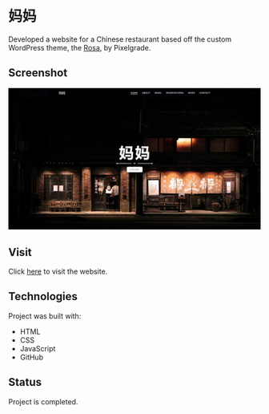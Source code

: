 # 妈妈
Developed a website for a Chinese restaurant based off the custom WordPress theme, the [Rosa](https://demos.pixelgrade.com/rosa/), by Pixelgrade.

## Screenshot
![preview of landing page](./resources/images/mama.jpg)

## Visit
Click [here](https://yuj94.github.io/mama/) to visit the website.

## Technologies
Project was built with:
- HTML
- CSS
- JavaScript
- GitHub

## Status
Project is completed.
